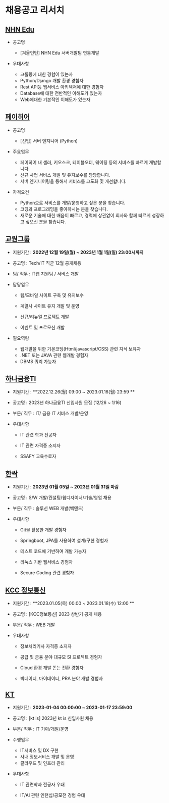 # 채용공고 리서치

## [NHN Edu](https://www.wanted.co.kr/wd/142218)

- 공고명

  -  [겨울인턴] NHN Edu 서버개발팀 연동개발

- 우대사항
  - 크롤링에 대한 경험이 있는자
  - Python/Django 개발 환경 경험자
  - Rest API등 웹서비스 아키텍쳐에 대한 경험자
  - Database에 대한 전반적인 이해도가 있는자
  - Web에대한 기본적인 이해도가 있는자



## [페이히어](https://www.wanted.co.kr/wd/139968)

- 공고명

  -  [신입] 서버 엔지니어 (Python)
- 주요업무
  -  페이히어 내 셀러, 키오스크, 테이블오더, 웨이팅 등의 서비스를 빠르게 개발합니다.
  - 신규 사업 서비스 개발 및 유지보수를 담당합니다.
  - 서버 엔지니어링을 통해서 서비스를 고도화 및 개선합니다.

- 자격요건

  - Python으로 서비스를 개발/운영하고 싶은 분을 찾습니다.
  -  코딩과 프로그래밍을 좋아하시는 분을 찾습니다.
  -  새로운 기술에 대한 배움이 빠르고, 경력에 상관없이 회사와 함께 빠르게 성장하고 싶으신 분을 찾습니다.



## [교원그룹](https://kyowon.recruiter.co.kr/app/jobnotice/view?systemKindCode=MRS2&jobnoticeSn=125845)

- 지원기간 : **2022년 12월 19일(월) ~ 2023년 1월 1일(일) 23:00시까지**

- 공고명 : Tech/IT 직군 12월 공개채용

- 팀/ 직무 :  IT웹 지원팀 / 서비스 개발

- 담당업무

  - 웹/모바일 사이트 구축 및 유지보수

  - 계열사 사이트 유지 개발 및 운영

  - 신규/리뉴얼 프로젝트 개발

  - 이벤트 및 프로모션 개발
- 필요역량
  - 웹개발을 위한 기본코딩(Html/javascript/CSS) 관련 지식 보유자
  - .NET 또는 JAVA 관련 웹개발 경험자
  - DBMS 쿼리 가능자



## [하나금융TI](https://hanati.recruiter.co.kr/app/jobnotice/view?systemKindCode=MRS2&jobnoticeSn=123766)

- 지원기간 : **2022.12.26(월) 09:00 ~ 2023.01.16(월) 23:59 **

- 공고명 : 2023년 하나금융TI 신입사원 모집 (12/26 ~ 1/16)
- 부문/ 직무 :  IT/ 금융 IT 서비스 개발/운영
- 우대사항

  - IT 관련 학과 전공자

  - IT 관련 자격증 소지자

  - SSAFY 교육수료자



## [한싹](https://www.saramin.co.kr/zf_user/jobs/relay/view?isMypage=no&rec_idx=44777978&recommend_ids=eJxNz0EWAjEIA9DTuG%2BAQFh7EO9%2FC%2BuMFpf%2FNYESUVR0vAQ86hmRaZA282IlVf6jNYyfsPUdlit8uquBPF3PRVubd7hgITuvmQQ5i9ozsbm%2Be3dtSPUeN10oMHsrzVcPLZt%2FJ4RUa7jU8KEMVofhFDjfKCevyW%2BAYkBy&view_type=scrap&gz=1&t_ref_content=generic&t_ref=scrap#seq=0)

- 지원기간 : **2023년 01월 05일 ~ 2023년 01월 31일 마감**
- 공고명 : S/W 개발/컨설팅/웹디자이너/기술/영업 채용
- 부문/ 직무 :  솔루션 WEB 개발(백엔드)
- 우대사항

  - Git을 활용한 개발 경험자

  - Springboot, JPA를 사용하여 설계/구현 경험자

  - 테스트 코드에 기반하여 개발 가능자

  - 리눅스 기반 웹서비스 경험자

  - Secure Coding 관련 경험자




## [KCC 정보통신](https://kcc.recruiter.co.kr/app/jobnotice/view?systemKindCode=MRS2&jobnoticeSn=127802)

- 지원기간 : **2023.01.05(목) 00:00 ~ 2023.01.18(수) 12:00 **
- 공고명 : [KCC정보통신] 2023 상반기 공개 채용
- 부문/ 직무 :  WEB 개발
- 우대사항

  - 정보처리기사 자격증 소지자

  - 공급 및 금융 분야 대규모 SI 프로젝트 경험자

  - Cloud 환경 개발 똔는 전환 경험자

  - 빅데이터, 마이데이터, PRA 분야 개발 경험자




## [KT](http://m.recruit.kt.com/info/notifyView?seq=127570)

- 지원기간 : **2023-01-04 00:00:00 ~ 2023-01-17 23:59:00**
- 공고명 :  [kt is] 2023년 kt is 신입사원 채용
- 부문/ 직무 :  IT 기획/개발/운영
- 수행업무
  - IT서비스 및 DX 구현
  - 사내 정보서비스 개발 및 운영
  - 클라우드 및 인프라 관리
- 우대사항

  - IT 관련학과 전공자 우대

  - IT/AI 관련 인턴십/공모전 경험 우대
